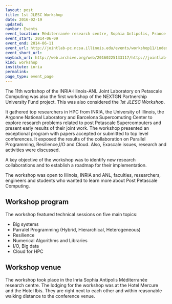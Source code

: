 ```yaml
---
layout: post
title: 1st JLESC Workshop
date: 2016-02-19
updated:
navbar: Events
event_location: Méditerranée research centre, Sophia Antipolis, France
event_start: 2014-06-09
event_end: 2014-06-11
event_url: http://jointlab-pc.ncsa.illinois.edu/events/workshop11/index.html
event_short_url:
wayback_url: http://web.archive.org/web/20160225133117/http://jointlab-pc.ncsa.illinois.edu/events/workshop11/index.html
kind: workshop
institute: inria
permalink:
page_type: event_page
---
```


The 11th workshop of the INRIA-Illinois-ANL Joint Laboratory on Petascale Computing was
also the first workshop of the NEXTGN Partnership University Fund project. This was also considered the *1st JLESC Workshop*.

It gathered top researchers in HPC from INRIA, the University of Illinois,
the Argonne National Laboratory and Barcelona Supercomuting Center to explore research problems
related to post Petascale Supercomputers and present early results of their joint work.
The workshop presented an exceptional program with papers accepted or submitted to top level conferences.
It exposed the results of the collaboration on Parallel Programming, Resilience,I/O and Cloud.
Also, Exascale issues, research and activities were discussed.

A key objective of the workshop was to identify new research collaborations and to establish a roadmap
for their implementation.

The workshop was open to Illinois, INRIA and ANL, faculties, researchers, engineers and students
who wanted to learn more about Post Petascale Computing.


## Workshop program

The workshop featured technical sessions on five main topics:

* Big systems
* Parralel Programming (Hybrid, Hierarchical, Heterogeneous)
* Resilience
* Numerical Algorithms and Libraries
* I/O, Big data
* Cloud for HPC


## Workshop venue

The workshop took place in the Inria Sophia Antipolis Méditerranée research centre.
The lodging for the workshop was at the Hotel Mercure and the Hotel Ibis.
They are right next to each other and within reasonable walking distance to the conference venue.
